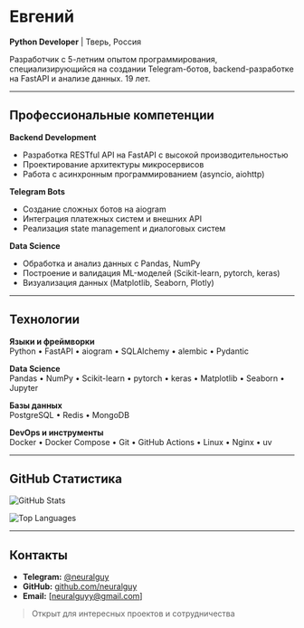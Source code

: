 # Евгений

**Python Developer** | Тверь, Россия

Разработчик с 5-летним опытом программирования, специализирующийся на создании Telegram-ботов, backend-разработке на FastAPI и анализе данных. 19 лет.

---

## Профессиональные компетенции

**Backend Development**
- Разработка RESTful API на FastAPI с высокой производительностью
- Проектирование архитектуры микросервисов
- Работа с асинхронным программированием (asyncio, aiohttp)

**Telegram Bots**
- Создание сложных ботов на aiogram
- Интеграция платежных систем и внешних API
- Реализация state management и диалоговых систем

**Data Science**
- Обработка и анализ данных с Pandas, NumPy
- Построение и валидация ML-моделей (Scikit-learn, pytorch, keras)
- Визуализация данных (Matplotlib, Seaborn, Plotly)

---

## Технологии

**Языки и фреймворки**  
Python • FastAPI • aiogram • SQLAlchemy • alembic • Pydantic

**Data Science**  
Pandas • NumPy • Scikit-learn • pytorch • keras • Matplotlib • Seaborn • Jupyter

**Базы данных**  
PostgreSQL • Redis • MongoDB

**DevOps и инструменты**  
Docker • Docker Compose • Git • GitHub Actions • Linux • Nginx • uv

---

## GitHub Статистика

![GitHub Stats](https://github-readme-stats.vercel.app/api?username=neuralguy&show_icons=true&theme=default&hide_border=true&include_all_commits=true&count_private=true)

![Top Languages](https://github-readme-stats.vercel.app/api/top-langs/?username=neuralguy&layout=compact&hide_border=true&langs_count=6)

---

## Контакты

- **Telegram:** [@neuralguy](https://t.me/neuralguy)
- **GitHub:** [github.com/neuralguy](https://github.com/neuralguy)
- **Email:** [neuralguyy@gmail.com]

> Открыт для интересных проектов и сотрудничества
